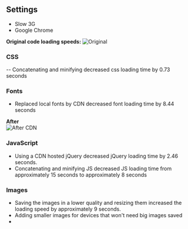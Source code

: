 ## Settings
- Slow 3G
- Google Chrome

**Original code loading speeds:**
![Original](https://d.pr/i/JPnHzN+ "Original")

### CSS
-- Concatenating and minifying decreased css loading time by 0.73 seconds 

### Fonts
- Replaced local fonts by CDN decreased font loading time by 8.44 seconds 

**After**  
![After CDN](https://d.pr/i/UvPLBw+ "After CDN")

### JavaScript
- Using a CDN hosted jQuery decreased jQuery loading time by 2.46 seconds.
- Concatenating and minifying JS decreased JS loading time from approximately 15 seconds to approximately 8 seconds

### Images
- Saving the images in a lower quality and resizing them increased the loading speed by approximately 9 seconds.
- Adding smaller images for devices that won't need big images saved
- 